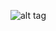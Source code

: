 ![alt tag](https://github.com/erdemgencoglu/FabButtonSimple/blob/master/readme/Untitled.png?raw=true)
